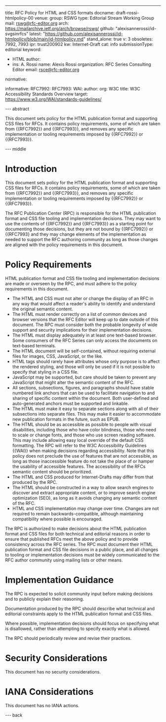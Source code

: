 ---
title: RFC Policy for HTML and CSS formats
docname: draft-rossi-htmlpolicy-00
venue:
  group: RSWG
  type: Editorial Stream Working Group
  mail: rswg@rfc-editor.org
  arch: https://mailarchive.ietf.org/arch/browse/rswg/
  github: "alexisannerossi/id-svgsinrfcs"
  latest: "https://github.com/alexisannerossi/id-htmlpolicy/blob/main/id-htmlpolicy.md"
stand_alone: true
v: 3
obsoletes: 7992, 7993
ipr: trust200902
kw: Internet-Draft
cat: info
submissionType: editorial
keyword:
 - HTML
author:
  -
    ins: A. Rossi
    name: Alexis Rossi
    organization: RFC Series Consulting Editor
    email: rsce@rfc-editor.org


normative:


informative:
  RFC7992:
  RFC7993:
  WAI:
    author:
      org: W3C
    title: W3C Accessibility Standards Overview
    target: https://www.w3.org/WAI/standards-guidelines/

--- abstract

This document sets policy for the HTML publication format and supporting CSS files for RFCs. It contains policy requirements, some of which are taken from {{RFC7992}} and {{RFC7993}}, and removes any specific implementation or tooling requirements imposed by {{RFC7992}} or {{RFC7993}}.

--- middle

# Introduction

This document sets policy for the HTML publication format and supporting CSS files for RFCs. It contains policy requirements, some of which are taken from {{RFC7992}} and {{RFC7993}}, and removes any specific implementation or tooling requirements imposed by {{RFC7992}} or {{RFC7993}}.

The RFC Publication Center (RPC) is responsible for the HTML publication format and CSS file tooling and implementation decisions. They may want to use the contents of {{RFC7992}} and {{RFC7993}} as a starting point for documenting those decisions, but they are not bound by {{RFC7992}} or {{RFC7993} and they may change elements of the implementation as needed to support the RFC authoring community as long as those changes are aligned with the policy requirements in this document.

# Policy Requirements

HTML publication format and CSS file tooling and implementation decisions are made or overseen by the RPC, and must adhere to the policy requirements in this document.

* The HTML and CSS must not alter or change the display of an RFC in any way that would affect a reader's ability to identify and understand the original semantic content.
* The HTML must render correctly on a list of common devices and browser versions that the RFC Editor will keep up to date outside of this document. The RPC must consider both the probable longevity of wide support and security implications for their implementation decisions.
* The HTML must display adequately in at least one text-based browser.  Some consumers of the RFC Series can only access the documents on text-based terminals.
* The HTML document will be self-contained, without requiring external files for images, CSS, JavaScript, or the like.
* HTML tags should rarely have attributes whose only purpose is to affect the rendered styling, and those will only be used if it is not possible to specify that styling in a CSS file.
* JavaScript may be supported, but care should be taken to prevent any JavaScript that might alter the semantic content of the RFC.
* All sections, subsections, figures, and paragraphs should have stable numbered link anchors that can be used to facilitate navigation to and sharing of specific content within the document. Both user-defined and auto-generated anchors must be supported and linkable. 
* The HTML must make it easy to separate sections along with all of their subsections into separate files. This may make it easier to accommodate new publication formats in the future, such as EPUB.
* The HTML should be as accessible as possible to people with visual disabilities, including those who have color blindness, those who need to scale or change fonts, and those who use screen reading software. This may include allowing easy local override of the default CSS formatting. The RPC will refer to the W3C Accessibility Guidelines {{WAI}} when making decisions regarding accessibility. Note that this policy does not preclude the use of features that are not accessible, as long as those inaccessible feature do not take the place of or hamper the usability of accessible features. The accessibility of the RFCs semantic content should be prioritized.
* The HTML and CSS produced for Internet-Drafts may differ from that produced by the RPC.
* The HTML should be constructed in a way to allow search engines to discover and extract appropriate content, or to improve search engine optimization (SEO), as long as it avoids changing any semantic content of the RFC.
* HTML and CSS implementation may change over time. Changes are not required to remain backwards-compatible, although maintaining compatibility where possible is encouraged.

The RPC is authorized to make decisions about the HTML publication format and CSS files for both technical and editorial reasons in order to ensure that published RFCs meet the above policy and to provide consistency across the RFC series.
The RPC must document their HTML publication format and CSS file decisions in a public place, and all changes to tooling or implementation decisions must be widely communicated to the RFC author community using mailing lists or other means.

# Implementation Guidance

The RPC is expected to solicit community input before making decisions and to publicly explain their reasoning.

Documentation produced by the RPC should describe what technical and editorial constraints apply to the HTML publication format and CSS files.

Where possible, implementation decisions should focus on specifying what is disallowed, rather than attempting to specify exactly what is allowed.

The RPC should periodically review and revise their practices.

# Security Considerations

This document has no security considerations.


# IANA Considerations

This document has no IANA actions.


--- back

